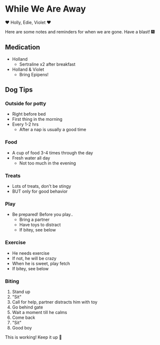 # While We Are Away
<!-- headingDivider: 3 -->

❤️ Holly, Edie, Violet ❤️

Here are some notes and reminders for when we are gone.
Have a blast! 🎆

## Medication

- Holland
  - Sertraline x2 after breakfast
- Holland & Violet
  - Bring Epipens!


## Dog Tips
<!-- backgroundImage: url(assets/pidge.png) -->
<!-- backgroundSize: 500px -->
<!-- backgroundPosition: right 50px center -->

### Outside for potty
- Right before bed
- First thing in the morning
- Every 1-2 hrs
  - After a nap is usually a good time

### Food
- A cup of food 3-4 times through the day
- Fresh water all day
  - Not too much in the evening

### Treats
- Lots of treats, don't be stingy
- BUT only for good behavior

### Play
- Be prepared! Before you play..
  - Bring a partner
  - Have toys to distract
  - If bitey, see below

### Exercise
- He needs exercise
- If not, he will be crazy
- When he is sweet, play fetch
- If bitey, see below

### Biting

1. Stand up
1. "Sit"
1. Call for help, partner distracts him with toy
1. Go behind gate
1. Wait a moment till he calms
1. Come back
1. "Sit"
1. Good boy

This is working! Keep it up 🐶
